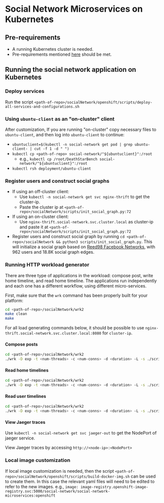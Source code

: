 # Social Network Microservices on Kubernetes

## Pre-requirements

- A running Kubernetes cluster is needed.
- Pre-requirements mentioned [here](https://github.com/delimitrou/DeathStarBench/blob/master/socialNetwork/README.md) should be met.

## Running the social network application on Kubernetes

### Deploy services

Run the script `<path-of-repo>/socialNetwork/openshift/scripts/deploy-all-services-and-configurations.sh`

### Using `ubuntu-client` as an "on-cluster" client

After customization, If you are running "on-cluster" copy necessary files to `ubuntu-client`, and then log into `ubuntu-client` to continue:
  - `ubuntuclient=$(kubectl -n social-network get pod | grep ubuntu-client- | cut -f 1 -d " ")`
  - `kubectl cp <path-of-repo> social-network/"${ubuntuclient}":/root`
    - e.g., `kubectl cp /root/DeathStarBench social-network/"${ubuntuclient}":/root`
  - `kubectl rsh deployment/ubuntu-client`


### Register users and construct social graphs

- If using an off-cluster client:
  - Use `kubectl -n social-network get svc nginx-thrift` to get the cluster-ip.
  - Paste the cluster ip at `<path-of-repo>/socialNetwork/scripts/init_social_graph.py:72`
- If using an on-cluster client:
  - Use `nginx-thrift.social-network.svc.cluster.local` as cluster-ip and paste it at `<path-of-repo>/socialNetwork/scripts/init_social_graph.py:72`
- Register users and construct social graph by running `cd <path-of-repo>/socialNetwork && python3 scripts/init_social_graph.py`.
  This will initialize a social graph based on [Reed98 Facebook Networks](http://networkrepository.com/socfb-Reed98.php), with 962 users and 18.8K social graph edges. 

### Running HTTP workload generator

There are three type of applications in the workload: compose post, write home timeline, and read home timeline.
The applications run independently and each one has a different workflow, using different micro-services.

First, make sure that the `wrk` command has been properly built for your platform:
```bash
cd <path-of-repo>/socialNetwork/wrk2
make clean
make
```

For all load generating commands below, it should be possible to use `nginx-thrift.social-network.svc.cluster.local:8080` for `cluster-ip`.

#### Compose posts

```bash
cd <path-of-repo>/socialNetwork/wrk2
./wrk -D exp -t <num-threads> -c <num-conns> -d <duration> -L -s ./scripts/social-network/compose-post.lua http://<cluster-ip>/wrk2-api/post/compose -R <reqs-per-sec>
```

#### Read home timelines

```bash
cd <path-of-repo>/socialNetwork/wrk2
./wrk -D exp -t <num-threads> -c <num-conns> -d <duration> -L -s ./scripts/social-network/read-home-timeline.lua http://<cluster-ip>/wrk2-api/home-timeline/read -R <reqs-per-sec>
```

#### Read user timelines

```bash
cd <path-of-repo>/socialNetwork/wrk2
./wrk -D exp -t <num-threads> -c <num-conns> -d <duration> -L -s ./scripts/social-network/read-user-timeline.lua http://<cluster-ip>/wrk2-api/user-timeline/read -R <reqs-per-sec>
```


#### View Jaeger traces

Use `kubectl -n social-network get svc jaeger-out` to get the NodePort of jaeger service.

 View Jaeger traces by accessing `http://<node-ip>:<NodePort>` 


### Local image customization

If local image customization is needed, then the script
`<path-of-repo>/socialNetwork/openshift/scripts/build-docker-img.sh`
can be used to create them. In this case the relevant yaml files will need to
be edited to refer to the new images.
e.g., `image: image-registry.openshift-image-registry.svc:5000/social-network/social-network-microservices:openshift`
